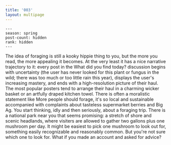 ```yaml
---
title: '003'
layout: multipage
---
```

```
---
season: spring
post-count: hidden
rank: hidden
---
```
The idea of foraging is still a kooky hippie thing to you, but the more you read, the more appealing it becomes. At the very least it has a nice narrative trajectory to it: every post in the What did you find today? discussion begins with uncertainty (the user has never looked for this plant or fungus in the wild; there was too much or too little rain this year), displays the user's increasing mastery, and ends with a high-resolution picture of their haul. The most popular posters tend to arrange their haul in a charming wicker basket or an artfully draped kitchen towel. There is often a moralistic statement like More people should forage, it's so local and sustainable accompanied with complaints about tasteless supermarket berries and Big Ag.
You start thinking, idly and then seriously, about a foraging trip. There is a national park near you that seems promising: a stretch of shore and scenic headlands, where visiters are allowed to gather two gallons plus one mushroom per day. It might be easiest to pick one mushroom to look out for, something easily recognizable and reasonably common. But you're not sure which one to look for.
What if you made an account and asked for advice?
